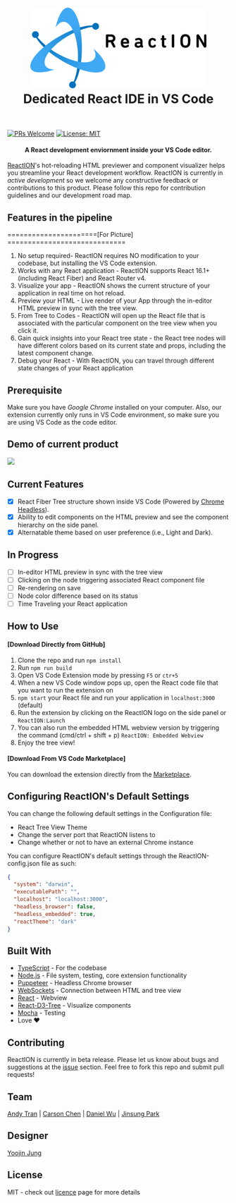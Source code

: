 <h1 align="center">
  <br>
    <img src="https://github.com/jsliapark/ReactION/blob/staging/resources/Text_2.png?raw=true" alt="logo" width="400">
  <br>
  Dedicated React IDE in VS Code
  <br>
  <br>
</h1>

[![PRs Welcome](https://img.shields.io/badge/PRs-welcome-brightgreen.svg)](https://github.com/ReactION-js/ReactION/pulls) 
[![License: MIT](https://img.shields.io/badge/License-MIT-yellow.svg)](https://github.com/ReactION-js/ReactION/LICENSE)

<h4 align="center">A React development enviornment inside your VS Code editor.</h4>

[ReactION](https://github.com/ReactION-js/ReactION/)'s hot-reloading HTML previewer and component visualizer helps you streamline your React development workflow. ReactION is currently in <i>active development</i> so we welcome any constructive feedback or contributions to this product. Please follow this repo for contribution guidelines and our development road map.

## Features in the pipeline
======================[For Picture] =============================
1. No setup required- ReactION requires NO modification to your codebase, but installing the VS Code extension.
2. Works with any React application - ReactION supports React 16.1+ (including React Fiber) and React Router v4.
3. Visualize your app - ReactION shows the current structure of your application in real time on hot reload.
4. Preview your HTML - Live render of your App through the in-editor HTML preview in sync with the tree view.
5. From Tree to Codes - ReactION will open up the React file that is associated with the particular component on the tree view when you click it. 
6. Gain quick insights into your React tree state - the React tree nodes will have different colors based on its current state and props, including the latest component change.
7. Debug your React - With ReactION, you can travel through different state changes of your React application

## Prerequisite
Make sure you have *Google Chrome* installed on your computer. Also, our extension currently only runs in VS Code environment, so make sure you are using VS Code as the code editor.

## Demo of current product
![](src/Demo.gif)

## Current Features  
- [x] React Fiber Tree structure shown inside VS Code (Powered by [Chrome Headless](https://developers.google.com/web/updates/2017/04/headless)).
- [x] Ability to edit components on the HTML preview and see the component hierarchy on the side panel.
- [x] Alternatable theme based on user preference (i.e., Light and Dark).

## In Progress
- [ ] In-editor HTML preview in sync with the tree view
- [ ] Clicking on the node triggering associated React component file
- [ ] Re-rendering on save
- [ ] Node color difference based on its status
- [ ] Time Traveling your React application

## How to Use 
#### [Download Directly from GitHub]  
1. Clone the repo and run ```npm install```
2. Run ```npm run build ```
3. Open VS Code Extension mode by pressing ```F5``` or ```ctr+5```
4. When a new VS Code window pops up, open the React code file that you want to run the extension on
5. ```npm start``` your React file and run your application in ```localhost:3000``` (default) 
6. Run the extension by clicking on the ReactION logo on the side panel or ```ReactION:Launch```
7. You can also run the embedded HTML webview version by triggering the command (cmd/ctrl + shift + p) ```ReactION: Embedded Webview```
8. Enjoy the tree view!

#### [Download From VS Code Marketplace]
You can download the extension directly from the [Marketplace](https://marketplace.visualstudio.com/items?itemName=ReactION-js.ReactION).

## Configuring ReactION's Default Settings  
You can change the following default settings in the Configuration file:
- React Tree View Theme
- Change the server port that ReactION listens to
- Change whether or not to have an external Chrome instance

You can configure ReactION's default settings through the ReactION-config.json file as such:

```json
{
  "system": "darwin",
  "executablePath": "",
  "localhost": "localhost:3000",
  "headless_browser": false,
  "headless_embedded": true,
  "reactTheme": "dark"
}
```

## Built With
- [TypeScript](https://www.typescriptlang.org/) - For the codebase
- [Node.js](https://nodejs.org/en/) - File system, testing, core extension functionality
- [Puppeteer](https://pptr.dev/) - Headless Chrome browser
- [WebSockets](https://developer.mozilla.org/en-US/docs/Web/API/WebSockets_API) - Connection between HTML and tree view
- [React](https://reactjs.org/) - Webview
- [React-D3-Tree](https://github.com/bkrem/react-d3-tree) - Visualize components
- [Mocha](https://mochajs.org/) - Testing
- Love ❤️

## Contributing  
ReactION is currently in beta release. Please let us know about bugs and suggestions at the [issue](https://github.com/ReactION-js/ReactION/issues) section.  Feel free to fork this repo and submit pull requests! 

## Team  
[Andy Tran](http://github.com/andyxtran) |
[Carson Chen](http://github.com/CarsonCYChen) |
[Daniel Wu](http://github.com/wdanni) |
[Jinsung Park](http://github.com/jsliapark) 

## Designer  
[Yoojin Jung](https://github.com/jsliapark/ReactION/blob/staging/resources/Text_2.png)

## License  
MIT - check out [licence](https://github.com/ReactION-js/ReactION/LICENSE) page for more details

